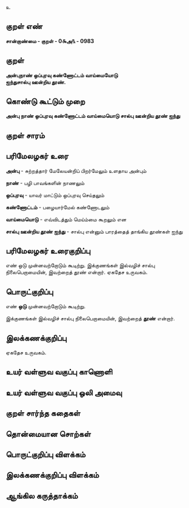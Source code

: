 உ

## குறள் எண் 

**சான்றாண்மை - குறள் - 0௯அ௩ - 0983**

## குறள் 

**அன்புநாண் ஒப்புரவு கண்ணோட்டம் வாய்மையோடு   
ஐந்துசால்பு ஊன்றிய தூண்.** 

## கொண்டு கூட்டும் முறை

**அன்பு நாண் ஒப்புரவு கண்ணோட்டம் வாய்மையொடு சால்பு ஊன்றிய தூண் ஐந்து**

## குறள் சாரம் 


## பரிமேலழகர் உரை

**அன்பு** - சுற்றத்தார் மேலேயன்றிப் பிறர்மேலும் உளதாய அன்பும் 

**நாண்** - பழி பாவங்களின் நாணலும்

**ஒப்புரவு** - யாவர் மாட்டும் ஒப்புரவு செய்தலும்

**கண்ணோட்டம்** - பழையார்மேல் கண்ணோடலும்

**வாய்மையொடு** - எவ்விடத்தும் மெய்ம்மை கூறலும் என

**சால்பு ஊன்றிய தூண் ஐந்து** - சால்பு என்னும் பாரத்தைத் தாங்கிய தூண்கள் ஐந்து

## பரிமேலழகர் உரைகுறிப்பு   

எண் ஒடு முன்னவற்றோடும் கூடிற்று. இக்குணங்கள் இல்வழிச் சால்பு நிலைபெறாமையின், இவற்றைத் தூண் என்றார். ஏகதேச உருவகம்.

## பொருட்குறிப்பு 

எண் **ஒடு** முன்னவற்றோடும் கூடிற்று. 

இக்குணங்கள் இல்வழிச் சால்பு நிலைபெறாமையின், இவற்றைத் **தூண்** என்றார்.

## இலக்கணக்குறிப்பு  

ஏகதேச உருவகம்.

## உயர் வள்ளுவ வகுப்பு காணொளி


## உயர் வள்ளுவ வகுப்பு ஒலி அமைவு 

 
## குறள் சார்ந்த கதைகள் 


## தொன்மையான சொற்கள்


## பொருட்குறிப்பு விளக்கம்


## இலக்கணக்குறிப்பு விளக்கம்


## ஆங்கில கருத்தாக்கம் 


